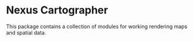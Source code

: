 # Nexus Cartographer

This package contains a collection of modules for working rendering maps and spatial data.
